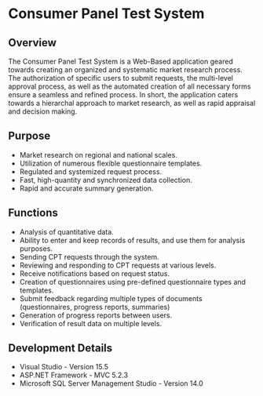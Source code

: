 # Consumer Panel Test System

## Overview
The Consumer Panel Test System is a Web-Based application geared towards creating an organized and systematic market research process. 
The authorization of specific users to submit requests, the multi-level approval process, as well as the automated creation of all 
necessary forms ensure a seamless and refined process. In short, the application caters towards a hierarchal approach to market research, as well as rapid appraisal and decision making.

## Purpose
* Market research on regional and national scales.
* Utilization of numerous flexible questionnaire templates.
* Regulated and systemized request process.
* Fast, high-quantity and synchronized data collection.
* Rapid and accurate summary generation.

## Functions
* Analysis of quantitative data.
* Ability to enter and keep records of results, and use them for analysis purposes.
* Sending CPT requests through the system.
* Reviewing and responding to CPT requests at various levels.
* Receive notifications based on request status.
* Creation of questionnaires using pre-defined questionnaire types and templates.
* Submit feedback regarding multiple types of documents (questionnaires, progress reports, summaries)
* Generation of progress reports between users.
* Verification of result data on multiple levels.

## Development Details
* Visual Studio - Version 15.5
* ASP.NET Framework - MVC 5.2.3
* Microsoft SQL Server Management Studio - Version 14.0
